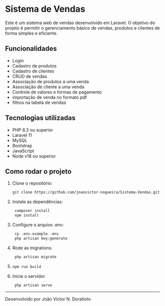 # Sistema de Vendas

Este é um sistema web de vendas desenvolvido em Laravel. O objetivo do projeto é permitir o gerenciamento básico de vendas, produtos e clientes de forma simples e eficiente.

## Funcionalidades

- Login
- Cadastro de produtos  
- Cadastro de clientes
- CRUD de vendas
- Associação de produtos a uma venda
- Associação de cliente a uma venda
- Controle de valores e formas de pagamento
- importação de venda no formato pdf
- filtros na tabela de vendas

## Tecnologias utilizadas

- PHP 8.3 ou superior
- Laravel 11  
- MySQL  
- Bootstrap
- JavaScript
- Node v18 ou superior
## Como rodar o projeto

1. Clone o repositório:
   ```bash
   git clone https://github.com/joaovictor-nogueira/Sistema-Vendas.git
   ```
2. Instale as dependências: 
   ```bash
    composer install
    npm install
   ```
3. Configure o arquivo .env:
   ```bash
    cp .env.example .env
    php artisan key:generate
   ```
4. Rode as migrations.
   ```bash
    php artisan migrate
   ```

5.
    ```bash
    npm run build
    ```
6. Inicie o servidor
   ```bash
    php artisan serve
   ```

---
Desenvolvido por João Victor N. Doratioto

